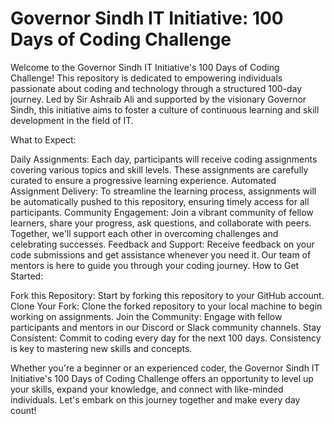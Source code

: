 # Governor Sindh IT Initiative: 100 Days of Coding Challenge
 Welcome to the Governor Sindh IT Initiative's 100 Days of Coding Challenge! This repository is dedicated to empowering individuals passionate about coding and technology through a structured 100-day journey. Led by Sir Ashraib Ali and supported by the visionary Governor Sindh, this initiative aims to foster a culture of continuous learning and skill development in the field of IT.

What to Expect:

Daily Assignments: Each day, participants will receive coding assignments covering various topics and skill levels. These assignments are carefully curated to ensure a progressive learning experience.
Automated Assignment Delivery: To streamline the learning process, assignments will be automatically pushed to this repository, ensuring timely access for all participants.
Community Engagement: Join a vibrant community of fellow learners, share your progress, ask questions, and collaborate with peers. Together, we'll support each other in overcoming challenges and celebrating successes.
Feedback and Support: Receive feedback on your code submissions and get assistance whenever you need it. Our team of mentors is here to guide you through your coding journey.
How to Get Started:

Fork this Repository: Start by forking this repository to your GitHub account.
Clone Your Fork: Clone the forked repository to your local machine to begin working on assignments.
Join the Community: Engage with fellow participants and mentors in our Discord or Slack community channels.
Stay Consistent: Commit to coding every day for the next 100 days. Consistency is key to mastering new skills and concepts.

Whether you're a beginner or an experienced coder, the Governor Sindh IT Initiative's 100 Days of Coding Challenge offers an opportunity to level up your skills, expand your knowledge, and connect with like-minded individuals. Let's embark on this journey together and make every day count!






